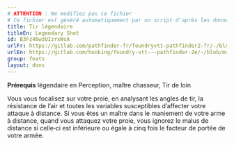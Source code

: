 ```yaml
---
# ATTENTION : Ne modifiez pas ce fichier
# Ce fichier est généré automatiquement par un script d'après les données du module Foundry VTT officiel et de sa traduction
title: Tir légendaire
titleEn: Legendary Shot
id: B3Fz46wzUIzrxWsA
urlFr: https://gitlab.com/pathfinder-fr/foundryvtt-pathfinder2-fr/-/blob/master/data/feats/B3Fz46wzUIzrxWsA.htm
urlEn: https://gitlab.com/hooking/foundry-vtt---pathfinder-2e/-/blob/master/packs/data/feats.db/legendary-shot.json
group: feats
layout: dons
---
```

**Prérequis** légendaire en Perception, maître chasseur, Tir de loin

Vous vous focalisez sur votre proie, en analysant les angles de tir, la résistance de l’air et toutes les variables susceptibles d’affecter votre attaque à distance. Si vous êtes un maître dans le maniement de votre arme à distance, quand vous attaquez votre proie, vous ignorez le malus de distance si celle‑ci est inférieure ou égale à cinq fois le facteur de portée de votre armée.



